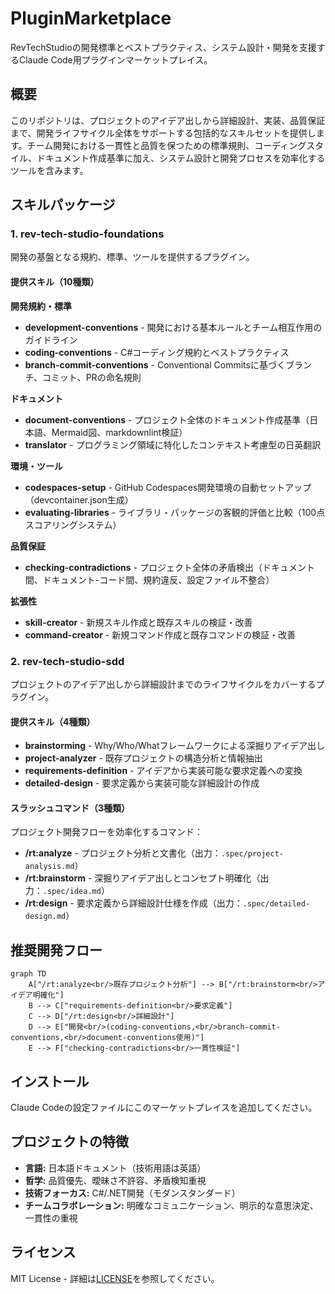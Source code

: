 # PluginMarketplace

RevTechStudioの開発標準とベストプラクティス、システム設計・開発を支援するClaude Code用プラグインマーケットプレイス。

## 概要

このリポジトリは、プロジェクトのアイデア出しから詳細設計、実装、品質保証まで、開発ライフサイクル全体をサポートする包括的なスキルセットを提供します。チーム開発における一貫性と品質を保つための標準規則、コーディングスタイル、ドキュメント作成基準に加え、システム設計と開発プロセスを効率化するツールを含みます。

## スキルパッケージ

### 1. rev-tech-studio-foundations

開発の基盤となる規約、標準、ツールを提供するプラグイン。

#### 提供スキル（10種類）

**開発規約・標準**

- **development-conventions** - 開発における基本ルールとチーム相互作用のガイドライン
- **coding-conventions** - C#コーディング規約とベストプラクティス
- **branch-commit-conventions** - Conventional Commitsに基づくブランチ、コミット、PRの命名規則

**ドキュメント**

- **document-conventions** - プロジェクト全体のドキュメント作成基準（日本語、Mermaid図、markdownlint検証）
- **translator** - プログラミング領域に特化したコンテキスト考慮型の日英翻訳

**環境・ツール**

- **codespaces-setup** - GitHub Codespaces開発環境の自動セットアップ（devcontainer.json生成）
- **evaluating-libraries** - ライブラリ・パッケージの客観的評価と比較（100点スコアリングシステム）

**品質保証**

- **checking-contradictions** - プロジェクト全体の矛盾検出（ドキュメント間、ドキュメント-コード間、規約違反、設定ファイル不整合）

**拡張性**

- **skill-creator** - 新規スキル作成と既存スキルの検証・改善
- **command-creator** - 新規コマンド作成と既存コマンドの検証・改善

### 2. rev-tech-studio-sdd

プロジェクトのアイデア出しから詳細設計までのライフサイクルをカバーするプラグイン。

#### 提供スキル（4種類）

- **brainstorming** - Why/Who/Whatフレームワークによる深掘りアイデア出し
- **project-analyzer** - 既存プロジェクトの構造分析と情報抽出
- **requirements-definition** - アイデアから実装可能な要求定義への変換
- **detailed-design** - 要求定義から実装可能な詳細設計の作成

#### スラッシュコマンド（3種類）

プロジェクト開発フローを効率化するコマンド：

- **/rt:analyze** - プロジェクト分析と文書化（出力：`.spec/project-analysis.md`）
- **/rt:brainstorm** - 深掘りアイデア出しとコンセプト明確化（出力：`.spec/idea.md`）
- **/rt:design** - 要求定義から詳細設計仕様を作成（出力：`.spec/detailed-design.md`）

## 推奨開発フロー

```mermaid
graph TD
    A["/rt:analyze<br/>既存プロジェクト分析"] --> B["/rt:brainstorm<br/>アイデア明確化"]
    B --> C["requirements-definition<br/>要求定義"]
    C --> D["/rt:design<br/>詳細設計"]
    D --> E["開発<br/>(coding-conventions,<br/>branch-commit-conventions,<br/>document-conventions使用)"]
    E --> F["checking-contradictions<br/>一貫性検証"]
```

## インストール

Claude Codeの設定ファイルにこのマーケットプレイスを追加してください。

## プロジェクトの特徴

- **言語:** 日本語ドキュメント（技術用語は英語）
- **哲学:** 品質優先、曖昧さ不許容、矛盾検知重視
- **技術フォーカス:** C#/.NET開発（モダンスタンダード）
- **チームコラボレーション:** 明確なコミュニケーション、明示的な意思決定、一貫性の重視

## ライセンス

MIT License - 詳細は[LICENSE](LICENSE)を参照してください。
